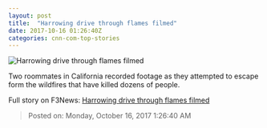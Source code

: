 ```yaml
---
layout: post
title:  "Harrowing drive through flames filmed"
date: 2017-10-16 01:26:40Z
categories: cnn-com-top-stories
---
```


![Harrowing drive through flames filmed](http://cdn.cnn.com/cnnnext/dam/assets/171015171905-california-fire-escape-super-tease.jpg)

Two roommates in California recorded footage as they attempted to escape form the wildfires that have killed dozens of people.


Full story on F3News: [Harrowing drive through flames filmed](http://www.f3nws.com/n/zZzqaG)

> Posted on: Monday, October 16, 2017 1:26:40 AM
